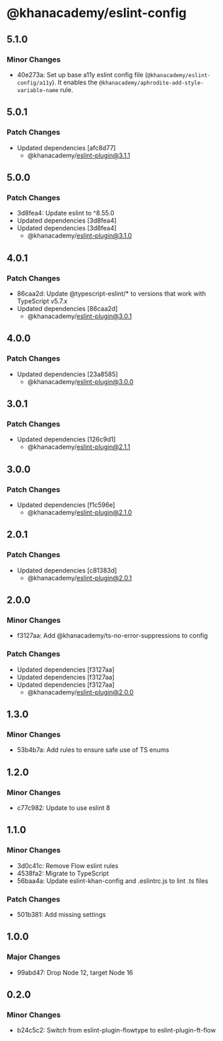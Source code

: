 # @khanacademy/eslint-config

## 5.1.0

### Minor Changes

-   40e273a: Set up base a11y eslint config file (`@khanacademy/eslint-config/a11y`). It enables the `@khanacademy/aphrodite-add-style-variable-name` rule.

## 5.0.1

### Patch Changes

-   Updated dependencies [afc8d77]
    -   @khanacademy/eslint-plugin@3.1.1

## 5.0.0

### Patch Changes

-   3d8fea4: Update eslint to ^8.55.0
-   Updated dependencies [3d8fea4]
-   Updated dependencies [3d8fea4]
    -   @khanacademy/eslint-plugin@3.1.0

## 4.0.1

### Patch Changes

-   86caa2d: Update @typescript-eslint/\* to versions that work with TypeScript v5.7.x
-   Updated dependencies [86caa2d]
    -   @khanacademy/eslint-plugin@3.0.1

## 4.0.0

### Patch Changes

-   Updated dependencies [23a8585]
    -   @khanacademy/eslint-plugin@3.0.0

## 3.0.1

### Patch Changes

-   Updated dependencies [126c9d1]
    -   @khanacademy/eslint-plugin@2.1.1

## 3.0.0

### Patch Changes

-   Updated dependencies [f1c596e]
    -   @khanacademy/eslint-plugin@2.1.0

## 2.0.1

### Patch Changes

-   Updated dependencies [c81383d]
    -   @khanacademy/eslint-plugin@2.0.1

## 2.0.0

### Minor Changes

-   f3127aa: Add @khanacademy/ts-no-error-suppressions to config

### Patch Changes

-   Updated dependencies [f3127aa]
-   Updated dependencies [f3127aa]
-   Updated dependencies [f3127aa]
    -   @khanacademy/eslint-plugin@2.0.0

## 1.3.0

### Minor Changes

-   53b4b7a: Add rules to ensure safe use of TS enums

## 1.2.0

### Minor Changes

-   c77c982: Update to use eslint 8

## 1.1.0

### Minor Changes

-   3d0c41c: Remove Flow eslint rules
-   4538fa2: Migrate to TypeScript
-   56baa4a: Update eslint-khan-config and .eslintrc.js to lint .ts files

### Patch Changes

-   501b381: Add missing settings

## 1.0.0

### Major Changes

-   99abd47: Drop Node 12, target Node 16

## 0.2.0

### Minor Changes

-   b24c5c2: Switch from eslint-plugin-flowtype to eslint-plugin-ft-flow
